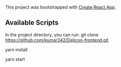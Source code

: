 This project was bootstrapped with [Create React App](https://github.com/facebook/create-react-app).

## Available Scripts

In the project directory, you can run:
git clone https://github.com/kumar342/Delicon-frontend.git

yarn install

yarn start
